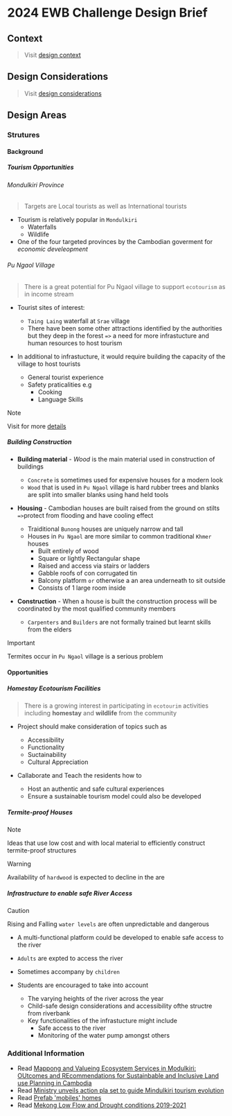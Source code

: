 # 2024 EWB Challenge Design Brief

## Context

> Visit [design context](./context.md)

## Design Considerations

> Visit [design considerations](./consideration.md)

## Design Areas

### Strutures

#### Background

##### Tourism Opportunities

###### Mondulkiri Province

> Targets are Local tourists as well as International tourists

* Tourism is relatively popular in `Mondulkiri`
  * Waterfalls
  * Wildlife
* One of the four targeted provinces by the Cambodian goverment for _economic develeopment_

###### Pu Ngaol Village

> There is a great potential for Pu Ngaol village to support `ecotourism` as in income stream

* Tourist sites of interest:
  * `Taing Laing` waterfall at `Srae` village
  * There have been some other attractions identified by the authorities but they deep in the forest `=>` a need for more infrastucture and human resources to host tourism 

* In additional to infrastucture, it would require building the capacity of the village to host tourists
  * General tourist experience
  * Safety praticalities e.g
    * Cooking
    * Language Skills

> [!NOTE]
> Visit for more [details](https://wwfasia.awsassets.panda.org/downloads.htmlk_psp_all_eng_20210322_final_for_print_final.pdf)

##### Building Construction

* __Building material__ - _Wood_ is the main material used in construction of buildings
  * `Concrete` is sometimes used for expensive houses for a modern look
  * `Wood` that is used in `Pu Ngaol` village is hard rubber trees and blanks are split into smaller blanks using hand held tools

* __Housing__ - Cambodian houses are built raised from the ground on stilts `=>`protect from flooding and have cooling effect
  * Traiditional `Bunong` houses are uniquely narrow and tall
  * Houses in `Pu Ngaol` are more similar to common traditional `Khmer` houses
    * Built entirely of wood
    * Square or lightly Rectangular shape
    * Raised and access via stairs or ladders
    * Gabble roofs of con corrugated tin
    * Balcony platform `or` otherwise a an area underneath to sit outside
    * Consists of 1 large room inside

* __Construction__ - When a house is built the construction process will be coordinated by the most qualified community members 
  * `Carpenters` and `Builders` are not formally trained but learnt skills from the elders

> [!IMPORTANT]
> Termites occur in `Pu Ngaol` village is a serious problem

#### Opportunities

##### Homestay Ecotourism Facilities

> There is a growing interest in participating in `ecotourim` activities including __homestay__ and __wildlife__ from the community 

* Project should make consideration of topics such as
  * Accessibility
  * Functionality
  * Suctainability
  * Cultural Appreciation

* Callaborate and Teach the residents how to
  * Host an authentic and safe cultural experiences
  * Ensure a sustainable tourism model could also be developed

##### Termite-proof Houses

> [!NOTE]
> Ideas that use low cost and with local material to efficiently construct termite-proof structures

> [!WARNING]
> Availability of `hardwood` is expected to decline in the are

##### Infrastructure to enable safe River Access

> [!CAUTION]
> Rising and Falling `water levels` are often unpredictable and dangerous 

* A multi-functional platform could be developed to enable safe access to the river
* `Adults` are expted to access the river 
* Sometimes accompany by `children`

* Students are encouraged to take into account 
  * The varying heights of the river across the year
  * Child-safe design considerations and accessibility ofthe structre from riverbank
  * Key functionalities of the infrastucture might include
    * Safe access to the river
    * Monitoring of the water pump amongst others

### Additional Information

* Read [Mappong and Valueing Ecosystem Services in Modulkiri: OUtcomes and REcommendations for Sustainbable and Inclusive Land use Planning in Cambodia](https://wwfasia.awsassets.panda.org/downloads/mapping_and_valuing_ecosystem_services_in_mondulkiri_full_report.pdf)
* Read [Ministry unveils action pla set to guide Mindulkiri tourism evolution](https://www.phnompenhpost.com/business/ministry-unveils-action-plan-set-guide-mondulkiri-tourism-evolution)
* Read [Prefab 'mobiles' homes](https://www.phnompenhpost.com/post-property/prefab-mobile-homes-popular-kingdoms-resorts-now-available-cottages-or-villas)
* Read [Mekong Low Flow and Drought conditions 2019-2021](https://www.mrcmekong.org/resource/qx5yo7)

